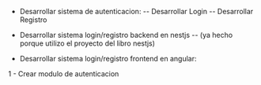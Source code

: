

- Desarrollar sistema de autenticacion:
-- Desarrollar Login
-- Desarrollar Registro

- Desarrollar sistema login/registro backend en nestjs
-- (ya hecho porque utilizo el proyecto del libro nestjs)

- Desarrollar sistema login/registro frontend en angular:


1 -  Crear modulo de autenticacion